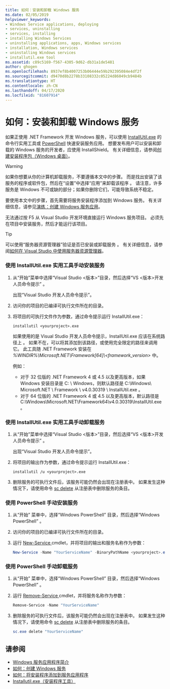 ```yaml
---
title: 如何：安装和卸载 Windows 服务
ms.date: 02/05/2019
helpviewer_keywords:
- Windows Service applications, deploying
- services, uninstalling
- services, installing
- installing Windows Services
- uninstalling applications, apps, Windows services
- installation, Windows services
- uninstalling Windows services
- installutil.exe tool
ms.assetid: c89c5169-f567-4305-9d62-db31a1de5481
author: ghogen
ms.openlocfilehash: 8937ef8b4007253b06444e59b292395084e4df2f
ms.sourcegitcommit: d9470d8b2278b33108332c05224d86049cb9484b
ms.translationtype: HT
ms.contentlocale: zh-CN
ms.lasthandoff: 04/17/2020
ms.locfileid: "81607914"
---
```

# <a name="how-to-install-and-uninstall-windows-services"></a>如何：安装和卸载 Windows 服务

如果正使用 .NET Framework 开发 Windows 服务，可以使用 [InstallUtil.exe](../tools/installutil-exe-installer-tool.md)  的命令行实用工具或 [PowerShell](/powershell/scripting/overview) 快速安装服务应用。 想要发布用户可以安装和卸载的 Windows 服务的开发者，应使用 InstallShield。 有关详细信息，请参阅[创建安装程序包（Windows 桌面）](/visualstudio/deployment/deploying-applications-services-and-components#create-an-installer-package-windows-desktop)。

> [!WARNING]
> 如果你想要从你的计算机卸载服务，不要遵循本文中的步骤。 而是找出安装了该服务的程序或软件包，然后在“设置”中选择“应用”来卸载该程序  。 请注意，许多服务是 Windows 不可或缺的部分；如果你删除它们，可能导致系统不稳定。

要使用本文中的步骤，首先需要将服务安装程序添加到 Windows 服务。 有关详细信息，请参见[演练：创建 Windows 服务应用](../windows-services/walkthrough-creating-a-windows-service-application-in-the-component-designer.md)。

无法通过按 F5 从 Visual Studio 开发环境直接运行 Windows 服务项目。 必须先在项目中安装服务，然后才能运行该项目。

> [!TIP]
> 可以使用“服务器资源管理器”验证是否已安装或卸载服务  。 有关详细信息，请参阅[如何在 Visual Studio 中使用服务器资源管理器](https://support.microsoft.com/help/316649/how-to-use-the-server-explorer-in-visual-studio-net-and-visual-studio)。

### <a name="install-your-service-manually-using-installutilexe-utility"></a>使用 InstallUtil.exe 实用工具手动安装服务

1. 从“开始”菜单中选择“Visual Studio \<版本>”目录，然后选择“VS \<版本>开发人员命令提示”      。

     出现“Visual Studio 开发人员命令提示”。

2. 访问你的项目的已编译可执行文件所在的目录。

3. 将项目的可执行文件作为参数，通过命令提示运行 InstallUtil.exe： 

    ```console
    installutil <yourproject>.exe
    ```

     如果使用的是 Visual Studio 开发人员命令提示，InstallUtil.exe 应该在系统路径上  。 如果不在，可以将其添加到该路径，或使用完全限定的路径来调用它。 此工具随 .NET Framework 安装在 *%WINDIR%\Microsoft.NET\Framework[64]\\<framework_version\>* 中。

     例如：
     - 对于 32 位版的 .NET Framework 4 或 4.5 以及更高版本，如果 Windows 安装目录是 C: \ Windows，则默认路径是 C:\Windows\ Microsoft.NET \ Framework \ v4.0.30319 \ InstallUtil.exe   。
     - 对于 64 位版的 .NET Framework 4 或 4.5 以及更高版本，默认路径是 C:\Windows\Microsoft.NET\Framework64\v4.0.30319\InstallUtil.exe  。

### <a name="uninstall-your-service-manually-using-installutilexe-utility"></a>使用 InstallUtil.exe 实用工具手动卸载服务

1. 从“开始”菜单中选择“Visual Studio \<版本>”目录，然后选择“VS \<版本>开发人员命令提示”      。

     出现“Visual Studio 开发人员命令提示”。

2. 将项目的输出作为参数，通过命令提示运行 InstallUtil.exe： 

    ```console
    installutil /u <yourproject>.exe
    ```

3. 删除服务的可执行文件后，该服务可能仍然会出现在注册表中。 如果发生这种情况下，请使用命令 [sc delete](/windows-server/administration/windows-commands/sc-delete) 从注册表中删除服务的条目。

### <a name="install-your-service-manually-using-powershell"></a>使用 PowerShell 手动安装服务

1. 从“开始”  菜单中，选择“Windows PowerShell”  目录，然后选择“Windows PowerShell”  。

2. 访问你的项目的已编译可执行文件所在的目录。

3. 运行 [New-Service  ](/powershell/module/microsoft.powershell.management/new-service) cmdlet，并将项目的输出和服务名称作为参数：

    ```powershell
    New-Service -Name "YourServiceName" -BinaryPathName <yourproject>.exe
    ```

### <a name="uninstall-your-service-manually-using-powershell"></a>使用 PowerShell 手动卸载服务

1. 从“开始”  菜单中，选择“Windows PowerShell”  目录，然后选择“Windows PowerShell”  。

2. 运行 [Remove-Service  ](/powershell/module/microsoft.powershell.management/remove-service) cmdlet，并将服务名称作为参数：

    ```powershell
    Remove-Service -Name "YourServiceName"
    ```

3. 删除服务的可执行文件后，该服务可能仍然会出现在注册表中。 如果发生这种情况下，请使用命令 [sc delete](/windows-server/administration/windows-commands/sc-delete) 从注册表中删除服务的条目。

    ```powershell
    sc.exe delete "YourServiceName"
    ```

## <a name="see-also"></a>请参阅

- [Windows 服务应用程序简介](../windows-services/introduction-to-windows-service-applications.md)
- [如何：创建 Windows 服务](../windows-services/how-to-create-windows-services.md)
- [如何：将安装程序添加到服务应用程序](../windows-services/how-to-add-installers-to-your-service-application.md)
- [Installutil.exe（安装程序工具）](../tools/installutil-exe-installer-tool.md)
